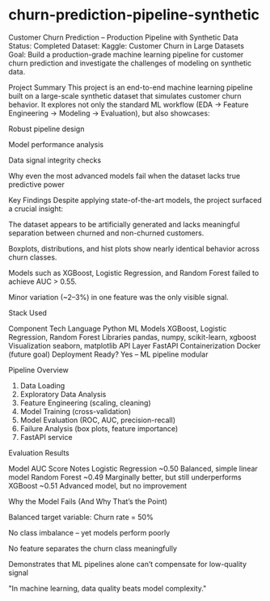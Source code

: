 # churn-prediction-pipeline-synthetic

Customer Churn Prediction – Production Pipeline with Synthetic Data
Status: Completed
Dataset: Kaggle: Customer Churn in Large Datasets
Goal: Build a production-grade machine learning pipeline for customer churn prediction and investigate the challenges of modeling on synthetic data.

Project Summary
This project is an end-to-end machine learning pipeline built on a large-scale synthetic dataset that simulates customer churn behavior. It explores not only the standard ML workflow (EDA → Feature Engineering → Modeling → Evaluation), but also showcases:

Robust pipeline design

Model performance analysis

Data signal integrity checks

Why even the most advanced models fail when the dataset lacks true predictive power

Key Findings
Despite applying state-of-the-art models, the project surfaced a crucial insight:

The dataset appears to be artificially generated and lacks meaningful separation between churned and non-churned customers.

Boxplots, distributions, and hist plots show nearly identical behavior across churn classes.

Models such as XGBoost, Logistic Regression, and Random Forest failed to achieve AUC > 0.55.

Minor variation (~2–3%) in one feature was the only visible signal.

Stack Used

Component	Tech
Language	Python
ML Models	XGBoost, Logistic Regression, Random Forest
Libraries	pandas, numpy, scikit-learn, xgboost
Visualization	seaborn, matplotlib
API Layer	FastAPI 
Containerization	Docker (future goal)
Deployment Ready?	Yes – ML pipeline modular 


Pipeline Overview

1. Data Loading
2. Exploratory Data Analysis
3. Feature Engineering (scaling, cleaning)
4. Model Training (cross-validation)
5. Model Evaluation (ROC, AUC, precision-recall)
6. Failure Analysis (box plots, feature importance)
7. FastAPI service

   
Evaluation Results

Model	AUC Score	Notes
Logistic Regression	~0.50	Balanced, simple linear model
Random Forest	~0.49	Marginally better, but still underperforms
XGBoost	~0.51	Advanced model, but no improvement

Why the Model Fails (And Why That’s the Point)

Balanced target variable: Churn rate = 50%

No class imbalance – yet models perform poorly

No feature separates the churn class meaningfully

Demonstrates that ML pipelines alone can’t compensate for low-quality signal

"In machine learning, data quality beats model complexity."

